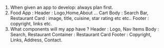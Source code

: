 1. When given an app to develop: always plan first.
2. Food App : 
Header : Logo,Home,About ... Cart
Body : Search Bar, Restaurant Card : image, title, cuisine, star rating etc etc..
Footer : copyright, links etc.
3. What components will my app have ?
Header : Logo, Nav Items
Body : Search, Restaurant Container : Restaurant Card
Footer : Copyright, Links, Address, Contact. 